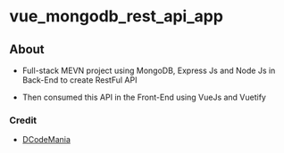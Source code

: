 # vue_mongodb_rest_api_app

## About

- Full-stack MEVN project using MongoDB, Express Js and Node Js in Back-End to create RestFul API

- Then consumed this API in the Front-End using VueJs and Vuetify

### Credit

- [DCodeMania](https://www.youtube.com/watch?v=hBjhaveTm1s&list=PL6u82dzQtlfs88r-Q1_1L0ZnV8aB1KL0S&index=1)